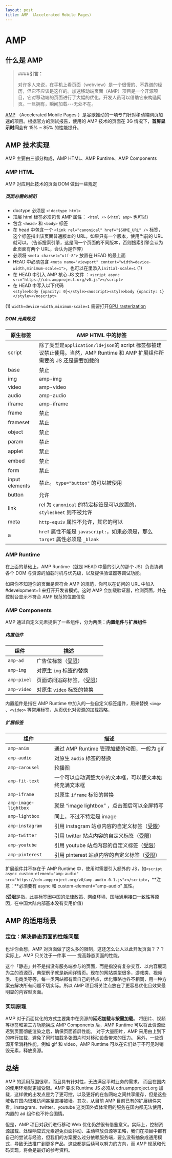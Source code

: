 ```yaml
---
layout: post
title: AMP （Accelerated Mobile Pages）
---
```


# AMP

## 什么是 AMP

>####**引言：**
>
>对许多人来说，在手机上看页面（webview）是一个很慢的、不靠谱的经历，但它不应该是这样的。加速移动端页面（AMP）项目是一个开源项目，它对移动端的页面进行了大幅的优化，开发人员可以借助它来构造网页。一旦拥有，瞬间加载---无处不在。

[AMP](https://www.ampproject.org/) （Accelerated Mobile Pages ）是谷歌推动的一项专门针对移动端网页加速的项目。根据官方的测试报告，使用的 AMP 技术的页面在 3G 情况下，**首屏显示时间**会有 15% ~ 85% 的性能提升。

## AMP 技术实现

AMP 主要由三部分构成，AMP HTML、AMP Runtime、AMP Components

### AMP HTML

AMP 对应用此技术的页面 DOM 做出一些规定
##### 页面必需的规范

- doctype 必须是 `<!doctype html>`
- 顶层 html 标签必须包含 AMP 属性： `<html ⚡>` (`<html amp>` 也可以)
- 包含 `<head>` 和 `<body>` 标签
- 在 head 中包含一个 `<link rel="canonical" href="$SOME_URL" />` 标签，这个标签指出该页面普通版本的 URL，如果只有一个版本，使用当前的 URL 就可以。（告诉搜索引擎，这是同一个页面的不同版本，否则搜索引擎会认为此页面有两个 URL，会认为是作弊）
- 必须将 `<meta charset="utf-8">` 放置在 HEAD 的最上面
- HEAD 中必须包含 `<meta name="viewport" content="width=device-width,minimum-scale=1">`，也可以在里添入`initial-scale=1` (1)
- 在 HEAD 中引入 AMP 核心 JS 文件 ：`<script async src="https://cdn.ampproject.org/v0.js"></script>`
- 在 HEAD 中写入以下代码 <br>`<style>body {opacity: 0}</style><noscript><style>body {opacity: 1}</style></noscript>`

(1) `width=device-width,minimum-scale=1` 需要打开[GPU rasterization](https://www.chromium.org/developers/design-documents/chromium-graphics/how-to-get-gpu-rasterization)

##### DOM 元素规范

| 原生标签       |  AMP HTML 中的标签                          |
|-----------|------------------------------------------------|
| script    | 除了类型是`application/ld+json`的 script 标签都被建议禁止使用。当然，AMP Runtime 和 AMP 扩展组件所需要的 JS 还是需要加载的|
| base      | 禁止 |
| img       | amp-img |
| video     | amp-video |
| audio     | amp-audio |
| iframe    | amp-iframe |
| frame     | 禁止 |
| frameset  | 禁止 |
| object    | 禁止 |
| param     | 禁止 |
| applet    | 禁止 |
| embed     | 禁止 |
| form      | 禁止 |
| input elements | 禁止。 `type="button"` 的可以被使用 |
| button    | 允许 |
| link      | rel 为 `canonical` 的特定标签是可以放置的，`stylesheet` 则不被允许 |
| meta      | `http-equiv` 属性不允许，其它的可以 |
| a         | `href` 属性不能是 `javascript:`，如果必须是，那么 `target` 属性必须是 `_blank` |

### AMP Runtime

在上面的基础上，AMP Runtime（就是 HEAD 中最的引入的那个 JS）负责协调各个 DOM 与资源的加载时机与优先级，以及提供验证器等调试功能。

如果你不知道你的页面是否符合 AMP 的规范，你可以在访问的 URL 中加入 #development=1 来打开开发者模式。这时 AMP 会加载验证器，检测页面，并在控制台显示不符合 AMP 规范的位置信息

### AMP Components

AMP 通过自定义元素提供了一些组件，分为两类：**内置组件**与**扩展组件**

##### 内置组件

| 组件                         | 描述                                                |
| --------------------------  | --------------------------------------------------- |
| `amp-ad`       | 广告位标签（[受限](#anchor1)）                        |
| `amp-img`   | 对原生 `img` 标签的替换                 |
| `amp-pixel` | 页面访问追踪标签，（[受限](#anchor1)）         |
| `amp-video` | 对原生 `video` 标签的替换              |

内置组件是指在 AMP Runtime 中加入的一些自定义标签组件，用来替换 `<img>` 、`<video>` 等常用标签，从页优化对资源的加载策略，

##### 扩展标签


| 组件                                     | 描述   |
| ------------------------------------ | --------------------------------- |
| `amp-anim`   | 通过 AMP Runtime 管理加载的动图，一般为 gif   |
| `amp-audio`   | 对原生 `audio` 标签的替换  |
| `amp-carousel`   |  轮播图 |
| `amp-fit-text`  | 一个可以自动调整大小的文本框，可以使文本始终充满文本框 |
| `amp-iframe` | 对原生 `iframe` 标签的替换  |
| `amp-image-lightbox` | 就是 “image lightbox” ，点击图后可以全屏特写 |
| `amp-lightbox`   | 同上，不过不特定是 image |
| `amp-instagram`   |  引用 instagram 站点内容的自定义标签（[受限](#anchor1)） |
| `amp-twitter` | 引用 twitter 站点内容的自定义标签（[受限](#anchor1)） |
| `amp-youtube`  | 引用 youtube 站点内容的自定义标签（[受限](#anchor1)） |
| `amp-pinterest`  | 引用 pinterest 站点内容的自定义标签（[受限](#anchor1)） | 

扩展组件并不存在于 AMP Runtime 中，使用时需要引入额外的 JS，如`<script async custom-element="amp-audio" src="https://cdn.ampproject.org/v0/amp-audio-0.1.js"></script>`，**注意：**必须要有 async 和 custom-element="amp-audio" 属性。

<span id="anchor1"></span>(**受限**是指，此类标签因中国的法律政策、网络环境、国际通用接口一致性等原因，在中国大陆内部基本没有实用价值)

## AMP 的适用场景

### 定位：解决静态页面的性能问题

也许你会想，AMP 对页面做了这么多的限制，这还怎么让人以此开发页面？？？
实际上，AMP 只关注于一件事 —— 提高静态页面的性能。

这个「静态」并不是指没有服务端参与的页面，而是指没有复杂交互、以内容展现为主的资源页，典型例子就是新闻详情页。现在的网站类型很多，游戏类、视频类、电商类等等，每一类网站都有着自己的特点，优化策略也各不相同，用一种方案去解决所有问题不切实际。所以 AMP 项目将关注点放在了更容易优化且效果最明显的内容型页面。

### 实现原理

AMP 对于页面优化的方式主要集中在资源的**延迟加载**与**按需加载**。
将图片、视频等标签和第三方功能换成 AMP Components 后，AMP Runtime 可以将此资源延迟到页面彻底渲染之后，确保页面首屏性能。
对于大量图片，AMP 采用由上到下的串行加载，避免了同时加载多张图片时对移动设备带来的压力。
另外，一些资源非常消耗性能，例如 gif 和 video，AMP Runtime 可以在它们处于不可见时销毁元素，释放资源。

## 总结

AMP 的适用范围很窄，而且具有针对性，无法满足平时业务的需求。
而且在国内的使用环境就更加受限。AMP 要求 Runtime JS 必须从 cdn.ampproject.org 加载，这样做的出发点是为了更可控，以及更好的在各网站之间共享缓存，但是这些域名在国内很难访问甚至直接被墙。其次，从目前 AMP 目前已有的扩展组件来看，instagram、twitter、youtube 这类国外媒体常用的服务在国内都无法使用，内置的 ad 组件也不符合国情。

但是，AMP 项目对我们进行移动 Web 优化仍然很有借鉴意义。实际上，控制资源加载、处理响应式元素避免页面抖动、主动释放资源等策略，我们在项目中都有自己的尝试与经验，但我们的方案要么过分依赖服务端，要么没有抽象成通用模式，导致无法推广到更多产品，这些都是后续可以努力的方向，而 AMP 规范和代码实现，将会是最好的参考资料。